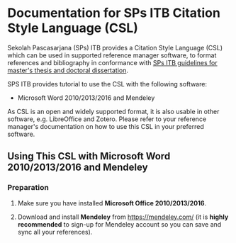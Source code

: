 # Documentation for SPs ITB Citation Style Language (CSL)

Sekolah Pascasarjana (SPs) ITB provides a Citation Style Language (CSL) which can be used in supported reference manager software, to format references and bibliography in conformance with [SPs ITB guidelines for master's thesis and doctoral dissertation](http://www.sps.itb.ac.id/in/pedoman-tesis-dan-disertasi/).

SPS ITB provides tutorial to use the CSL with the following software:

* Microsoft Word 2010/2013/2016 and Mendeley

As CSL is an open and widely supported format, it is also usable in other software, e.g. LibreOffice and Zotero. Please refer to your reference manager's documentation on how to use this CSL in your preferred software.

## Using This CSL with Microsoft Word 2010/2013/2016 and Mendeley

### Preparation

1. Make sure you have installed **Microsoft Office 2010/2013/2016**.

2. Download and install **Mendeley** from https://mendeley.com/ (it is **highly recommended** to sign-up for Mendeley account so you can save and sync all your references).

